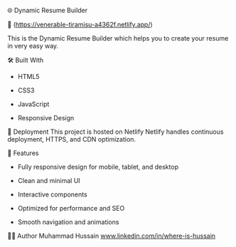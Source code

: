 🌐 Dynamic Resume Builder


🔗 (https://venerable-tiramisu-a4362f.netlify.app/)


This is the Dynamic Resume Builder which helps you to create your resume in very easy way.


🛠️ Built With
- HTML5

- CSS3

- JavaScript

- Responsive Design

🚀 Deployment
This project is hosted on Netlify
Netlify handles continuous deployment, HTTPS, and CDN optimization.


📌 Features
- Fully responsive design for mobile, tablet, and desktop

- Clean and minimal UI

- Interactive components

- Optimized for performance and SEO

- Smooth navigation and animations

🧑‍💻 Author
Muhammad Hussain
www.linkedin.com/in/where-is-hussain

